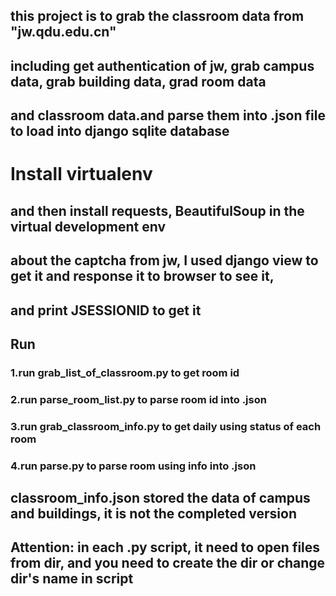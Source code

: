 ## this project is to grab the classroom data from "jw.qdu.edu.cn"

## including get authentication of jw, grab campus data, grab building data, grad room data 
## and classroom data.and parse them into .json file to load into django sqlite database

# Install virtualenv
## and then install requests, BeautifulSoup in the virtual development env

## about the captcha from jw, I used django view to get it and response it to browser to see it,
## and print JSESSIONID to get it

## Run

### 1.run grab_list_of_classroom.py to get room id

### 2.run parse_room_list.py to parse room id into .json

### 3.run grab_classroom_info.py to get daily using status of each room

### 4.run parse.py to parse room using info into .json

## classroom_info.json stored the data of campus and buildings, it is not the completed version

## Attention: in each .py script, it need to open files from dir, and you need to create the dir or change dir's name in script 
